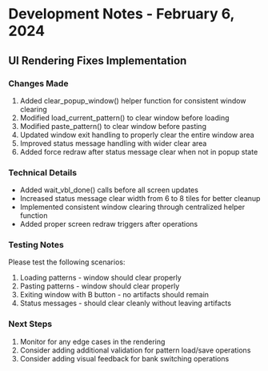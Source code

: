 # Development Notes - February 6, 2024

## UI Rendering Fixes Implementation

### Changes Made
1. Added clear_popup_window() helper function for consistent window clearing
2. Modified load_current_pattern() to clear window before loading
3. Modified paste_pattern() to clear window before pasting
4. Updated window exit handling to properly clear the entire window area
5. Improved status message handling with wider clear area
6. Added force redraw after status message clear when not in popup state

### Technical Details
- Added wait_vbl_done() calls before all screen updates
- Increased status message clear width from 6 to 8 tiles for better cleanup
- Implemented consistent window clearing through centralized helper function
- Added proper screen redraw triggers after operations

### Testing Notes
Please test the following scenarios:
1. Loading patterns - window should clear properly
2. Pasting patterns - window should clear properly
3. Exiting window with B button - no artifacts should remain
4. Status messages - should clear cleanly without leaving artifacts

### Next Steps
1. Monitor for any edge cases in the rendering
2. Consider adding additional validation for pattern load/save operations
3. Consider adding visual feedback for bank switching operations